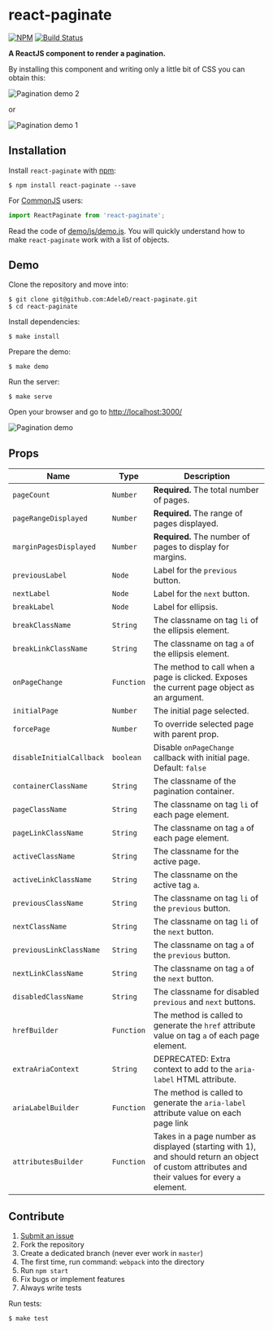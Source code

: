 # react-paginate

[![NPM](https://nodei.co/npm/react-paginate.png?downloads=true)](https://nodei.co/npm/react-paginate/)
[![Build Status](https://travis-ci.org/AdeleD/react-paginate.svg?branch=master)](https://travis-ci.org/AdeleD/react-paginate)

**A ReactJS component to render a pagination.**

By installing this component and writing only a little bit of CSS you can obtain this:

<img src="https://cloud.githubusercontent.com/assets/2084833/24840237/7accb75a-1d1e-11e7-9abb-818431398b91.png" alt="Pagination demo 2" />

or

<img src="https://cloud.githubusercontent.com/assets/2084833/24840230/594e4ea4-1d1e-11e7-8b34-bde943b4793d.png" alt="Pagination demo 1" />

## Installation

Install `react-paginate` with [npm](https://www.npmjs.com/):

```
$ npm install react-paginate --save
```

For [CommonJS](http://wiki.commonjs.org/wiki/CommonJS) users:

```javascript
import ReactPaginate from 'react-paginate';
```

Read the code of [demo/js/demo.js][1]. You will quickly understand
how to make `react-paginate` work with a list of objects.

## Demo

Clone the repository and move into:

```console
$ git clone git@github.com:AdeleD/react-paginate.git
$ cd react-paginate
```

Install dependencies:

```console
$ make install
```

Prepare the demo:

```console
$ make demo
```

Run the server:

```console
$ make serve
```

Open your browser and go to [http://localhost:3000/](http://localhost:3000/)

<img src="https://cloud.githubusercontent.com/assets/2084833/24840241/7c95b7b2-1d1e-11e7-97e3-83b9c7a1f832.gif" alt="Pagination demo" />

## Props

| Name                     | Type       | Description                                                                                                                                    |
| ------------------------ | ---------- | ---------------------------------------------------------------------------------------------------------------------------------------------- |
| `pageCount`              | `Number`   | **Required.** The total number of pages.                                                                                                       |
| `pageRangeDisplayed`     | `Number`   | **Required.** The range of pages displayed.                                                                                                    |
| `marginPagesDisplayed`   | `Number`   | **Required.** The number of pages to display for margins.                                                                                      |
| `previousLabel`          | `Node`     | Label for the `previous` button.                                                                                                               |
| `nextLabel`              | `Node`     | Label for the `next` button.                                                                                                                   |
| `breakLabel`             | `Node`     | Label for ellipsis.                                                                                                                            |
| `breakClassName`         | `String`   | The classname on tag `li` of the ellipsis element.                                                                                             |
| `breakLinkClassName`     | `String`   | The classname on tag `a` of the ellipsis element.                                                                                              |
| `onPageChange`           | `Function` | The method to call when a page is clicked. Exposes the current page object as an argument.                                                     |
| `initialPage`            | `Number`   | The initial page selected.                                                                                                                     |
| `forcePage`              | `Number`   | To override selected page with parent prop.                                                                                                    |
| `disableInitialCallback` | `boolean`  | Disable `onPageChange` callback with initial page. Default: `false`                                                                            |
| `containerClassName`     | `String`   | The classname of the pagination container.                                                                                                     |
| `pageClassName`          | `String`   | The classname on tag `li` of each page element.                                                                                                |
| `pageLinkClassName`      | `String`   | The classname on tag `a` of each page element.                                                                                                 |
| `activeClassName`        | `String`   | The classname for the active page.                                                                                                             |
| `activeLinkClassName`    | `String`   | The classname on the active tag `a`.                                                                                                           |
| `previousClassName`      | `String`   | The classname on tag `li` of the `previous` button.                                                                                            |
| `nextClassName`          | `String`   | The classname on tag `li` of the `next` button.                                                                                                |
| `previousLinkClassName`  | `String`   | The classname on tag `a` of the `previous` button.                                                                                             |
| `nextLinkClassName`      | `String`   | The classname on tag `a` of the `next` button.                                                                                                 |
| `disabledClassName`      | `String`   | The classname for disabled `previous` and `next` buttons.                                                                                      |
| `hrefBuilder`            | `Function` | The method is called to generate the `href` attribute value on tag `a` of each page element.                                                   |
| `extraAriaContext`       | `String`   | DEPRECATED: Extra context to add to the `aria-label` HTML attribute.                                                                           |
| `ariaLabelBuilder`       | `Function` | The method is called to generate the `aria-label` attribute value on each page link                                                            |
| `attributesBuilder`      | `Function` | Takes in a page number as displayed (starting with 1), and should return an object of custom attributes and their values for every `a` element.|

## Contribute

1. [Submit an issue](https://github.com/AdeleD/react-paginate/issues)
2. Fork the repository
3. Create a dedicated branch (never ever work in `master`)
4. The first time, run command: `webpack` into the directory
5. Run `npm start`
6. Fix bugs or implement features
7. Always write tests

Run tests:

```console
$ make test
```

[1]: https://github.com/AdeleD/react-paginate/blob/master/demo/js/demo.js
